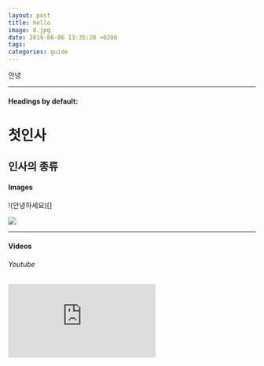 ```yaml
---
layout: post
title: hello
image: 8.jpg
date: 2019-06-06 13:35:20 +0200
tags:
categories: guide
---
```

안녕
***

#### Headings by default:

# 첫인사

## 인사의 종류

#### Images

!(안녕하세요)[]

![]({{site.baseurl}}/images/2.jpg)

***

#### Videos

###### Youtube

<iframe src="https://www.youtube.com/embed/iWowJBRMtpc" frameborder="0" allowfullscreen></iframe>